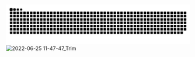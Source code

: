 ![snake gif](https://github.com/MuhammadKasimov/MuhammadKasimov/blob/output/github-contribution-grid-snake.svg)
![2022-06-25 11-47-47_Trim](https://user-images.githubusercontent.com/102380592/175762258-860aef04-36c3-46a5-bda7-7f108339bbc7.gif)
